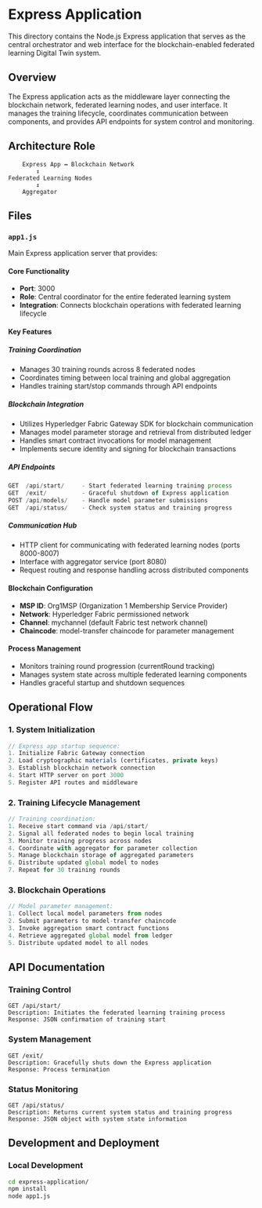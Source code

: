 # Express Application

This directory contains the Node.js Express application that serves as the central orchestrator and web interface for the blockchain-enabled federated learning Digital Twin system.

## Overview

The Express application acts as the middleware layer connecting the blockchain network, federated learning nodes, and user interface. It manages the training lifecycle, coordinates communication between components, and provides API endpoints for system control and monitoring.

## Architecture Role

```
    Express App ↔ Blockchain Network
        ↕
Federated Learning Nodes
        ↕
    Aggregator
```

## Files

### `app1.js`
Main Express application server that provides:

#### **Core Functionality**
- **Port**: 3000
- **Role**: Central coordinator for the entire federated learning system
- **Integration**: Connects blockchain operations with federated learning lifecycle

#### **Key Features**

##### Training Coordination
- Manages 30 training rounds across 8 federated nodes
- Coordinates timing between local training and global aggregation
- Handles training start/stop commands through API endpoints

##### Blockchain Integration
- Utilizes Hyperledger Fabric Gateway SDK for blockchain communication
- Manages model parameter storage and retrieval from distributed ledger
- Handles smart contract invocations for model management
- Implements secure identity and signing for blockchain transactions

##### API Endpoints
```javascript
GET  /api/start/     - Start federated learning training process
GET  /exit/          - Graceful shutdown of Express application
POST /api/models/    - Handle model parameter submissions
GET  /api/status/    - Check system status and training progress
```

##### Communication Hub
- HTTP client for communicating with federated learning nodes (ports 8000-8007)
- Interface with aggregator service (port 8080)
- Request routing and response handling across distributed components

#### **Blockchain Configuration**
- **MSP ID**: Org1MSP (Organization 1 Membership Service Provider)
- **Network**: Hyperledger Fabric permissioned network
- **Channel**: mychannel (default Fabric test network channel)
- **Chaincode**: model-transfer chaincode for parameter management

#### **Process Management**
- Monitors training round progression (currentRound tracking)
- Manages system state across multiple federated learning components
- Handles graceful startup and shutdown sequences

## Operational Flow

### 1. System Initialization
```javascript
// Express app startup sequence:
1. Initialize Fabric Gateway connection
2. Load cryptographic materials (certificates, private keys)
3. Establish blockchain network connection
4. Start HTTP server on port 3000
5. Register API routes and middleware
```

### 2. Training Lifecycle Management
```javascript
// Training coordination:
1. Receive start command via /api/start/
2. Signal all federated nodes to begin local training
3. Monitor training progress across nodes
4. Coordinate with aggregator for parameter collection
5. Manage blockchain storage of aggregated parameters
6. Distribute updated global model to nodes
7. Repeat for 30 training rounds
```

### 3. Blockchain Operations
```javascript
// Model parameter management:
1. Collect local model parameters from nodes
2. Submit parameters to model-transfer chaincode
3. Invoke aggregation smart contract functions
4. Retrieve aggregated global model from ledger
5. Distribute updated model to all nodes
```

## API Documentation

### Training Control
```http
GET /api/start/
Description: Initiates the federated learning training process
Response: JSON confirmation of training start
```

### System Management
```http
GET /exit/
Description: Gracefully shuts down the Express application
Response: Process termination
```

### Status Monitoring
```http
GET /api/status/
Description: Returns current system status and training progress
Response: JSON object with system state information
```

## Development and Deployment

### Local Development
```bash
cd express-application/
npm install
node app1.js
```